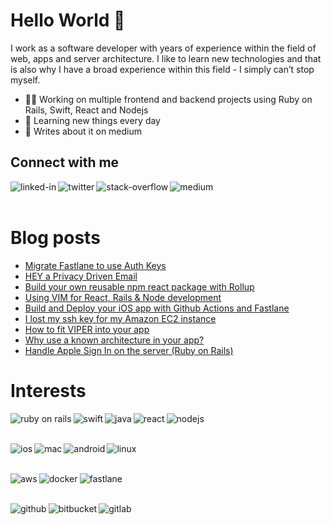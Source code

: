 # Hello World 👋
I work as a software developer with years of experience within the field of web, apps and server architecture. I like to learn new technologies and that is also why I have a broad experience within this field - I simply can’t stop myself.

- 🧑‍💻 Working on multiple frontend and backend projects using Ruby on Rails, Swift, React and Nodejs
- 🌱 Learning new things every day
- 📰 Writes about it on medium

## Connect with me

[<img align="left" alt="linked-in" src="https://img.shields.io/badge/linkedin-%230077B5.svg?&style=for-the-badge&logo=linkedin&logoColor=white" />](https://www.linkedin.com/in/rasmus-styrk-26626a54/)
[<img align="left" alt="twitter" src="https://img.shields.io/badge/twitter-%231DA1F2.svg?&style=for-the-badge&logo=twitter&logoColor=white" />](https://twitter.com/styrken_)
[<img align="left" alt="stack-overflow" src="https://img.shields.io/badge/stack%20overflow-FE7A16?logo=stack-overflow&logoColor=white&style=for-the-badge" />](https://stackoverflow.com/users/579808/rasmus-styrk)
[<img align="left" alt="medium" src="https://img.shields.io/badge/medium-%2312100E.svg?&style=for-the-badge&logo=medium&logoColor=white" />](https://byteable.dev/)

<br><br>

# Blog posts

<!-- BLOG-POST-LIST:START -->
- [Migrate Fastlane to use Auth Keys](https://byteable.medium.com/migrate-fastlane-to-use-auth-keys-9113a666cd5d?source=rss-a0fe90cb8fa9------2)
- [HEY a Privacy Driven Email](https://byteable.medium.com/hey-a-privacy-driven-email-3293c19cf7a3?source=rss-a0fe90cb8fa9------2)
- [Build your own reusable npm react package with Rollup](https://byteable.medium.com/build-your-own-reusable-npm-react-package-with-rollup-da02b4f470f2?source=rss-a0fe90cb8fa9------2)
- [Using VIM for React, Rails & Node development](https://byteable.medium.com/using-vim-for-react-rails-node-development-80cc27bdd80b?source=rss-a0fe90cb8fa9------2)
- [Build and Deploy your iOS app with Github Actions and Fastlane](https://byteable.medium.com/build-and-deploy-your-ios-app-with-github-actions-and-fastlane-48c328cc5541?source=rss-a0fe90cb8fa9------2)
- [I lost my ssh key for my Amazon EC2 instance](https://byteable.medium.com/i-lost-my-ssh-key-for-my-amazon-ec2-instance-e4fe43baf794?source=rss-a0fe90cb8fa9------2)
- [How to fit VIPER into your app](https://byteable.medium.com/how-to-fit-viper-into-your-app-1aa194822580?source=rss-a0fe90cb8fa9------2)
- [Why use a known architecture in your app?](https://byteable.medium.com/why-use-a-known-architecture-in-your-app-39a63d10969f?source=rss-a0fe90cb8fa9------2)
- [Handle Apple Sign In on the server (Ruby on Rails)](https://byteable.medium.com/handle-apple-sign-in-on-the-server-ruby-on-rails-78f0d3b4991d?source=rss-a0fe90cb8fa9------2)
<!-- BLOG-POST-LIST:END -->

# Interests

<img align="left" alt="ruby on rails" src="https://img.shields.io/badge/ruby%20on%20rails-%2320232a.svg?&style=for-the-badge&logo=rubyonrails&logoColor=%2361DAFB" />
<img align="left" alt="swift" src="https://img.shields.io/badge/swift-%2320232a.svg?&style=for-the-badge&logo=swift&logoColor=%2361DAFB" />
<img align="left" alt="java" src="https://img.shields.io/badge/java-%2320232a.svg?&style=for-the-badge&logo=java&logoColor=%2361DAFB" />

<img align="left" alt="react" src="https://img.shields.io/badge/react-%2320232a.svg?&style=for-the-badge&logo=react&logoColor=%2361DAFB" />
<img align="left" alt="nodejs" src="https://img.shields.io/badge/node.js-%2320232a.svg?&style=for-the-badge&logo=node.js&logoColor=%2361DAFB" />

<br><br>

<img align="left" alt="ios" src="https://img.shields.io/badge/ios-%2320232a?logo=ios&logoColor=%2361DAFB&style=for-the-badge" />
<img align="left" alt="mac" src="https://img.shields.io/badge/mac-%2320232a?logo=macos&logoColor=%2361DAFB&style=for-the-badge" />
<img align="left" alt="android" src="https://img.shields.io/badge/android-%2320232a?logo=android&logoColor=%2361DAFB&style=for-the-badge" />
<img align="left" alt="linux" src="https://img.shields.io/badge/linux-%2320232a?logo=linux&logoColor=%2361DAFB&style=for-the-badge" />

<br><br>

<img align="left" alt="aws" src="https://img.shields.io/badge/Amazon%20AWS-%2320232a?logo=amazon-aws&logoColor=%2361DAFB&style=for-the-badge" />
<img align="left" alt="docker" src="https://img.shields.io/badge/docker-%2320232a?logo=docker&logoColor=%2361DAFB&style=for-the-badge" />
<img align="left" alt="fastlane" src="https://img.shields.io/badge/fastlane-%2320232a.svg?&style=for-the-badge&logo=fastlane&logoColor=%2361DAFB" />

<br><br>

<img align="left" alt="github" src="https://img.shields.io/badge/github%20actions-%2320232a.svg?&style=for-the-badge&logo=github&logoColor=%2361DAFB" />
<img align="left" alt="bitbucket" src="https://img.shields.io/badge/bitbucket%20pipelines-%2320232a.svg?&style=for-the-badge&logo=bitbucket&logoColor=%2361DAFB" />
<img align="left" alt="gitlab" src="https://img.shields.io/badge/gitlab%20pipelines-%2320232a.svg?&style=for-the-badge&logo=gitlab&logoColor=%2361DAFB" />
